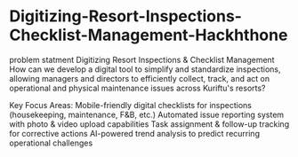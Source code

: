 # Digitizing-Resort-Inspections-Checklist-Management-Hackhthone
problem statment 
Digitizing Resort Inspections & Checklist Management
How can we develop a digital tool to simplify and standardize inspections, allowing managers and directors to efficiently collect, track, and act on operational and physical maintenance issues across Kuriftu's resorts?

Key Focus Areas:
Mobile-friendly digital checklists for inspections (housekeeping, maintenance, F&B, etc.)
Automated issue reporting system with photo & video upload capabilities
Task assignment & follow-up tracking for corrective actions
AI-powered trend analysis to predict recurring operational challenges

